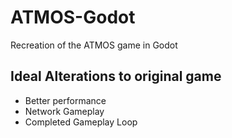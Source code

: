 # ATMOS-Godot
 Recreation of the ATMOS game in Godot
 
 ## Ideal Alterations to original game
 
 * Better performance
 * Network Gameplay
 * Completed Gameplay Loop
